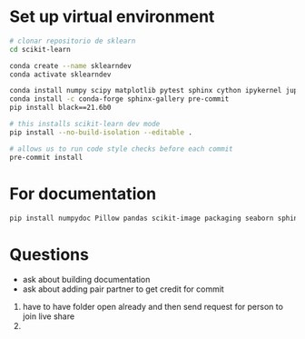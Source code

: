 # Set up virtual environment

```bash
# clonar repositorio de sklearn
cd scikit-learn

conda create --name sklearndev
conda activate sklearndev

conda install numpy scipy matplotlib pytest sphinx cython ipykernel jupyter pytest-cov flake8 mypy
conda install -c conda-forge sphinx-gallery pre-commit
pip install black==21.6b0

# this installs scikit-learn dev mode
pip install --no-build-isolation --editable .

# allows us to run code style checks before each commit
pre-commit install
```


# For documentation
```bash
pip install numpydoc Pillow pandas scikit-image packaging seaborn sphinx-prompt sphinxext-opengraph
```

# Questions
- ask about building documentation
- ask about adding pair partner to get credit for commit

1. have to have folder open already and then send request for person to join live share
2. 

